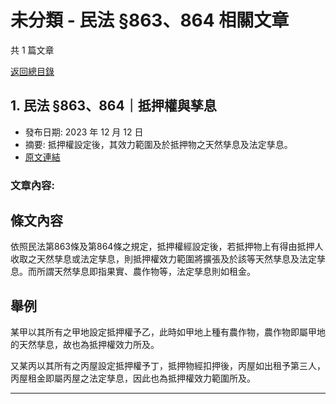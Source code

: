 # 未分類 - 民法 §863、864 相關文章

共 1 篇文章

[返回總目錄](00_總目錄.md)

## 1. 民法 §863、864｜抵押權與孳息

- 發布日期: 2023 年 12 月 12 日
- 摘要: 抵押權設定後，其效力範圍及於抵押物之天然孳息及法定孳息。
- [原文連結](https://www.jasper-realestate.com/%e6%b0%91%e6%b3%95-863864%e6%8a%b5%e6%8a%bc%e6%ac%8a%e8%88%87_%e5%ad%b3%e6%81%af/)

### 文章內容:

## 條文內容

依照民法第863條及第864條之規定，抵押權經設定後，若抵押物上有得由抵押人收取之天然孳息或法定孳息，則抵押權效力範圍將擴張及於該等天然孳息及法定孳息。而所謂天然孳息即指果實、農作物等，法定孳息則如租金。

## 舉例

某甲以其所有之甲地設定抵押權予乙，此時如甲地上種有農作物，農作物即屬甲地的天然孳息，故也為抵押權效力所及。

又某丙以其所有之丙屋設定抵押權予丁，抵押物經扣押後，丙屋如出租予第三人，丙屋租金即屬丙屋之法定孳息，因此也為抵押權效力範圍所及。

---

